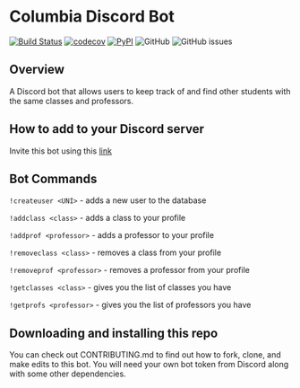 # Columbia Discord Bot

[![Build Status](https://github.com/mw3071/columbia-discord-bot/workflows/Build%20Status/badge.svg?branch=main)](https://github.com/mw3071/columbia-discord-bot/actions?query=workflow%3A%22Build+Status%22)
[![codecov](https://codecov.io/gh/mw3071/columbia-discord-bot/branch/main/graph/badge.svg)](https://codecov.io/gh/mw3071/columbia-discord-bot)
[![PyPI](https://img.shields.io/pypi/v/columbia-discord-bot)](https://pypi.org/project/columbia-discord-bot/)
![GitHub](https://img.shields.io/github/license/mw3071/columbia-discord-bot)
![GitHub issues](https://img.shields.io/github/issues/mw3071/columbia-discord-bot)

## Overview
A Discord bot that allows users to keep track of and find other students with the same classes and professors.

## How to add to your Discord server
Invite this bot using this [link](https://discord.com/api/oauth2/authorize?client_id=1079902946768199700&permissions=8&scope=bot) 

## Bot Commands
```!createuser <UNI>``` - adds a new user to the database

```!addclass <class>``` - adds a class to your profile

```!addprof <professor>``` - adds a professor to your profile

```!removeclass <class>``` - removes a class from your profile

```!removeprof <professor>``` - removes a professor from your profile

```!getclasses <class>``` - gives you the list of classes you have

```!getprofs <professor>``` - gives you the list of professors you have

## Downloading and installing this repo
You can check out CONTRIBUTING.md to find out how to fork, clone, and make edits to this bot. You will need your own bot token from Discord along with some other dependencies.
